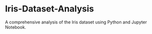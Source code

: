 # Iris-Dataset-Analysis
A comprehensive analysis of the Iris dataset using Python and Jupyter Notebook.
